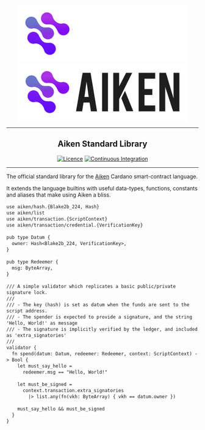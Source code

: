 <div align="center">
  <img src="https://raw.githubusercontent.com/aiken-lang/branding/main/assets/logo-light.png?sanitize=true#gh-dark-mode-only" alt="Aiken" height="150" />
  <img src="https://raw.githubusercontent.com/aiken-lang/branding/main/assets/logo-dark.png?sanitize=true#gh-light-mode-only" alt="Aiken" height="150" />
  <hr />
    <h2 align="center" style="border-bottom: none">Aiken Standard Library</h2>

[![Licence](https://img.shields.io/github/license/aiken-lang/stdlib)](https://github.com/aiken-lang/stdlib/blob/main/LICENSE)
[![Continuous Integration](https://github.com/aiken-lang/stdlib/actions/workflows/continuous-integration.yml/badge.svg?branch=main)](https://github.com/aiken-lang/stdlib/actions/workflows/continuous-integration.yml)

  <hr/>
</div>

The official standard library for the [Aiken](https://aiken-lang.org) Cardano
smart-contract language.

It extends the language builtins with useful data-types, functions, constants
and aliases that make using Aiken a bliss.

```aiken
use aiken/hash.{Blake2b_224, Hash}
use aiken/list
use aiken/transaction.{ScriptContext}
use aiken/transaction/credential.{VerificationKey}

pub type Datum {
  owner: Hash<Blake2b_224, VerificationKey>,
}

pub type Redeemer {
  msg: ByteArray,
}

/// A simple validator which replicates a basic public/private signature lock.
///
/// - The key (hash) is set as datum when the funds are sent to the script address.
/// - The spender is expected to provide a signature, and the string 'Hello, World!' as message
/// - The signature is implicitly verified by the ledger, and included as 'extra_signatories'
///
validator {
  fn spend(datum: Datum, redeemer: Redeemer, context: ScriptContext) -> Bool {
    let must_say_hello =
      redeemer.msg == "Hello, World!"

    let must_be_signed =
      context.transaction.extra_signatories
        |> list.any(fn(vkh: ByteArray) { vkh == datum.owner })

    must_say_hello && must_be_signed
  }
}
```
